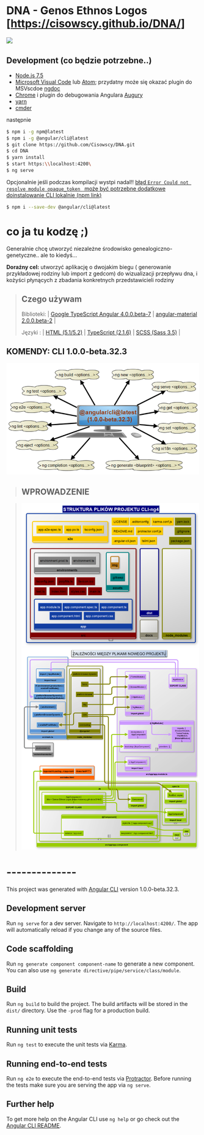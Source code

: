 # DNA - Genos Ethnos Logos [https://cisowscy.github.io/DNA/]
![](src/assets/img/logo.png)

## Development (co będzie potrzebne..)
-  [Node.js 7.5](https://nodejs.org/en/)
-  [Microsoft Visual Code](https://code.visualstudio.com/insiders) lub [Atom](https://atom.io/beta); przydatny może się okazać plugin do MSVscdoe [ngdoc](http://www.angulardoc.io)
-  [Chrome](https://www.google.pl/chrome/browser/canary.html) i plugin do debugowania Angulara [Augury](https://augury.angular.io/)
-  [yarn](https://yarnpkg.com/lang/en/)
-  [cmder](http://cmder.net/)

następnie
```bash
$ npm i -g npm@latest
$ npm i -g @angular/cli@latest
$ git clone https://github.com/Cisowscy/DNA.git
$ cd DNA
$ yarn install
$ start https:\\localhost:4200\
$ ng serve 
```
Opcjonalnie jeśli podczas kompilacji wystpi nadal!! [błąd `Error Could not resolve module opaque_token ` może być potrzebne dodatkowe doinstalowanie CLI lokalnie (npm link)](https://github.com/angular/angular-cli/issues/4611)
```bash
$ npm i --save-dev @angular/cli@latest
```
# co ja tu kodzę ;)
Generalnie chcę utworzyć niezależne środowisko genealogiczno-genetyczne.. ale to kiedyś...

**Doraźny cel:** utworzyć aplikację o dwojakim biegu ( generowanie przykładowej rodziny lub import z gedcom) do wizualizacji przepływu dna, i kożyści płynących z zbadania konkretnych przedstawicieli rodziny 

> ## Czego używam
>
> Biblioteki: | [Google TypeScript Angular 4.0.0.beta-7](https://github.com/angular/angular/tree/4.0.0-beta.7) | [angular-material 2.0.0.beta-2](https://github.com/angular/material2/tree/2.0.0-beta.2) |
>
> Języki :  | [HTML (5.1/5.2)](https://www.w3.org/TR/html/)  |  [TypeScript (2.1.6)](https://www.typescriptlang.org/) | [SCSS (Sass 3.5)](http://sass-lang.com/) |

## KOMENDY: CLI 1.0.0-beta.32.3
![](man/CLI.PNG)




> ## WPROWADZENIE

> ![](man/strukturaczystegoprojektu.png)
> ![](man/zaleznosci.png)

# --------------

This project was generated with [Angular CLI](https://github.com/angular/angular-cli) version 1.0.0-beta.32.3.

## Development server
Run `ng serve` for a dev server. Navigate to `http://localhost:4200/`. The app will automatically reload if you change any of the source files.

## Code scaffolding

Run `ng generate component component-name` to generate a new component. You can also use `ng generate directive/pipe/service/class/module`.

## Build

Run `ng build` to build the project. The build artifacts will be stored in the `dist/` directory. Use the `-prod` flag for a production build.

## Running unit tests

Run `ng test` to execute the unit tests via [Karma](https://karma-runner.github.io).

## Running end-to-end tests

Run `ng e2e` to execute the end-to-end tests via [Protractor](http://www.protractortest.org/).
Before running the tests make sure you are serving the app via `ng serve`.

## Further help

To get more help on the Angular CLI use `ng help` or go check out the [Angular CLI README](https://github.com/angular/angular-cli/blob/master/README.md).
